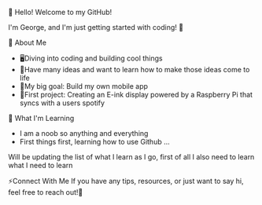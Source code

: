 👋 Hello! Welcome to my GitHub!

I'm George, and I'm just getting started with coding! 🚀

🌱 About Me
- 🖥️Diving into coding and building cool things
- 🎨Have many ideas and want to learn how to make those ideas come to life
- 📱My big goal: Build my own mobile app
- 🎵First project: Creating an E-ink display powered by a Raspberry Pi that syncs with a users spotify

🔧 What I'm Learning
- I am a noob so anything and everything
- First things first, learning how to use Github
...

Will be updating the list of what I learn as I go, first of all I also need to learn what I need to learn

⚡Connect With Me
If you have any tips, resources, or just want to say hi, feel free to reach out!👊


<!--
**NotSidetracked/NotSidetracked** is a ✨ _special_ ✨ repository because its `README.md` (this file) appears on your GitHub profile.

Here are some ideas to get you started:

- 🔭 I’m currently working on ...
- 🌱 I’m currently learning ...
- 👯 I’m looking to collaborate on ...
- 🤔 I’m looking for help with ...
- 💬 Ask me about ...
- 📫 How to reach me: ...
- 😄 Pronouns: ...
- ⚡ Fun fact: ...
-->
